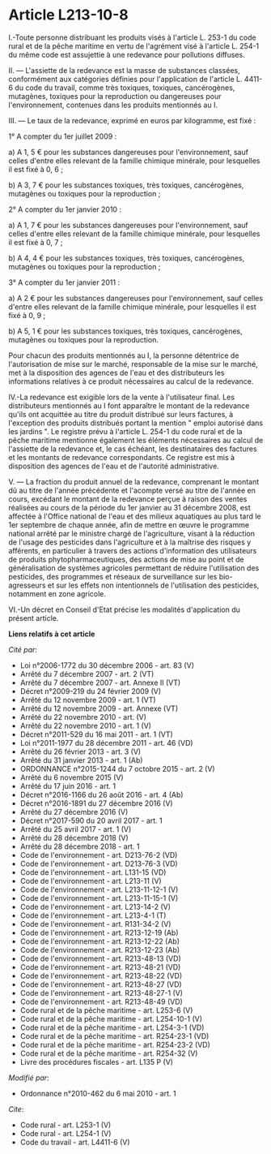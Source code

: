 # Article L213-10-8

I.-Toute personne distribuant les produits visés à l'article L. 253-1 du code rural et de la pêche maritime en vertu de
l'agrément visé à l'article L. 254-1 du même code est assujettie à une redevance pour pollutions diffuses. 

II. ― L'assiette de la redevance est la masse de substances classées, conformément aux catégories définies pour l'application
de l'article L. 4411-6 du code du travail, comme très toxiques, toxiques, cancérogènes, mutagènes, toxiques pour la
reproduction ou dangereuses pour l'environnement, contenues dans les produits mentionnés au I. 

III. ― Le taux de la redevance, exprimé en euros par kilogramme, est fixé : 

1° A compter du 1er juillet 2009 : 

a) A 1, 5 € pour les substances dangereuses pour l'environnement, sauf celles d'entre elles relevant de la famille chimique
minérale, pour lesquelles il est fixé à 0, 6 ; 

b) A 3, 7 € pour les substances toxiques, très toxiques, cancérogènes, mutagènes ou toxiques pour la reproduction ; 

2° A compter du 1er janvier 2010 : 

a) A 1, 7 € pour les substances dangereuses pour l'environnement, sauf celles d'entre elles relevant de la famille chimique
minérale, pour lesquelles il est fixé à 0, 7 ; 

b) A 4, 4 € pour les substances toxiques, très toxiques, cancérogènes, mutagènes ou toxiques pour la reproduction ; 

3° A compter du 1er janvier 2011 : 

a) A 2 € pour les substances dangereuses pour l'environnement, sauf celles d'entre elles relevant de la famille chimique
minérale, pour lesquelles il est fixé à 0, 9 ; 

b) A 5, 1 € pour les substances toxiques, très toxiques, cancérogènes, mutagènes ou toxiques pour la reproduction. 

Pour chacun des produits mentionnés au I, la personne détentrice de l'autorisation de mise sur le marché, responsable de la
mise sur le marché, met à la disposition des agences de l'eau et des distributeurs les informations relatives à ce produit
nécessaires au calcul de la redevance. 

IV.-La redevance est exigible lors de la vente à l'utilisateur final. Les distributeurs mentionnés au I font apparaître le
montant de la redevance qu'ils ont acquittée au titre du produit distribué sur leurs factures, à l'exception des produits
distribués portant la mention " emploi autorisé dans les jardins ". Le registre prévu à l'article L. 254-1 du code rural et
de la pêche maritime  mentionne également les éléments nécessaires au calcul de l'assiette de la redevance et, le cas
échéant, les destinataires des factures et les montants de redevance correspondants. Ce registre est mis à disposition des
agences de l'eau et de l'autorité administrative.

V. ― La fraction du produit annuel de la redevance, comprenant le montant dû au titre de l'année précédente et l'acompte
versé au titre de l'année en cours, excédant le montant de la redevance perçue à raison des ventes réalisées au cours de la
période du 1er janvier au 31 décembre 2008, est affectée à l'Office national de l'eau et des milieux aquatiques au plus tard
le 1er septembre de chaque année, afin de mettre en œuvre le programme national arrêté par le ministre chargé de
l'agriculture, visant à la réduction de l'usage des pesticides dans l'agriculture et à la maîtrise des risques y afférents,
en particulier à travers des actions d'information des utilisateurs de produits phytopharmaceutiques, des actions de mise au
point et de généralisation de systèmes agricoles permettant de réduire l'utilisation des pesticides, des programmes et
réseaux de surveillance sur les bio-agresseurs et sur les effets non intentionnels de l'utilisation des pesticides, notamment
en zone agricole. 

VI.-Un décret en Conseil d'Etat précise les modalités d'application du présent article.

**Liens relatifs à cet article**

_Cité par_:

  - Loi n°2006-1772 du 30 décembre 2006 - art. 83 (V)
  - Arrêté du 7 décembre 2007 - art. 2 (VT)
  - Arrêté du 7 décembre 2007 - art. Annexe II (VT)
  - Décret n°2009-219 du 24 février 2009 (V)
  - Arrêté du 12 novembre 2009 - art. 1 (VT)
  - Arrêté du 12 novembre 2009 - art. Annexe (VT)
  - Arrêté du 22 novembre 2010 - art. (V)
  - Arrêté du 22 novembre 2010 - art. 1 (V)
  - Décret n°2011-529 du 16 mai 2011 - art. 1 (VT)
  - Loi n°2011-1977 du 28 décembre 2011 - art. 46 (VD)
  - Arrêté du 26 février 2013 - art. 3 (V)
  - Arrêté du 31 janvier 2013 - art. 1 (Ab)
  - ORDONNANCE n°2015-1244 du 7 octobre 2015 - art. 2 (V)
  - Arrêté du 6 novembre 2015 (V)
  - Arrêté du 17 juin 2016 - art. 1
  - Décret n°2016-1166 du 26 août 2016 - art. 4 (Ab)
  - Décret n°2016-1891 du 27 décembre 2016 (V)
  - Arrêté du 27 décembre 2016 (V)
  - Décret n°2017-590 du 20 avril 2017 - art. 1
  - Arrêté du 25 avril 2017 - art. 1 (V)
  - Arrêté du 28 décembre 2018 (V)
  - Arrêté du 28 décembre 2018 - art. 1
  - Code de l'environnement - art. D213-76-2 (VD)
  - Code de l'environnement - art. D213-76-3 (VD)
  - Code de l'environnement - art. L131-15 (VD)
  - Code de l'environnement - art. L213-11 (V)
  - Code de l'environnement - art. L213-11-12-1 (V)
  - Code de l'environnement - art. L213-11-15-1 (V)
  - Code de l'environnement - art. L213-14-2 (V)
  - Code de l'environnement - art. L213-4-1 (T)
  - Code de l'environnement - art. R131-34-2 (V)
  - Code de l'environnement - art. R213-12-19 (Ab)
  - Code de l'environnement - art. R213-12-22 (Ab)
  - Code de l'environnement - art. R213-12-23 (Ab)
  - Code de l'environnement - art. R213-48-13 (VD)
  - Code de l'environnement - art. R213-48-21 (VD)
  - Code de l'environnement - art. R213-48-22 (VD)
  - Code de l'environnement - art. R213-48-27 (VD)
  - Code de l'environnement - art. R213-48-27-1 (V)
  - Code de l'environnement - art. R213-48-49 (VD)
  - Code rural et de la pêche maritime - art. L253-6 (V)
  - Code rural et de la pêche maritime - art. L254-10-1 (V)
  - Code rural et de la pêche maritime - art. L254-3-1 (VD)
  - Code rural et de la pêche maritime - art. R254-23-1 (VD)
  - Code rural et de la pêche maritime - art. R254-23-2 (VD)
  - Code rural et de la pêche maritime - art. R254-32 (V)
  - Livre des procédures fiscales - art. L135 P (V)

_Modifié par_:

  - Ordonnance n°2010-462 du 6 mai 2010 - art. 1

_Cite_:

  - Code rural - art. L253-1 (V)
  - Code rural - art. L254-1 (V)
  - Code du travail - art. L4411-6 (V)

